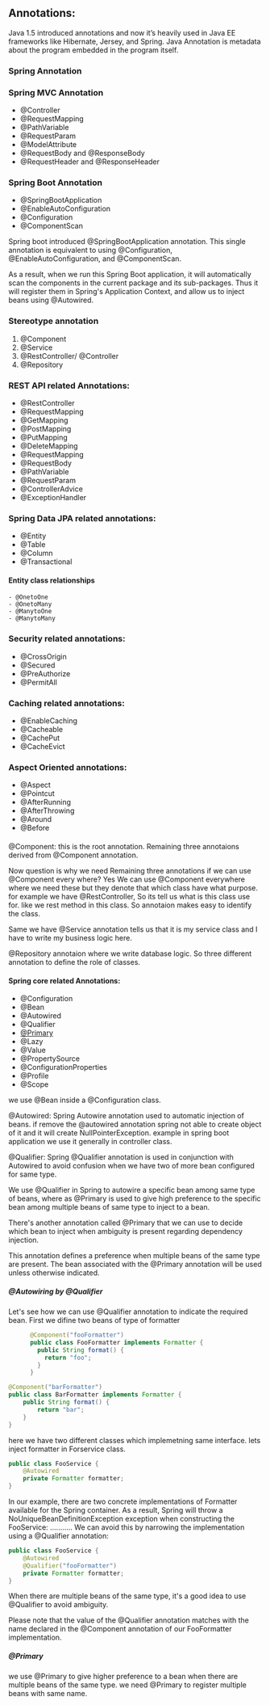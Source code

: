 ## Annotations: 
  Java 1.5 introduced annotations and now it’s heavily used in Java EE frameworks like Hibernate, Jersey, and Spring. 
  Java Annotation is metadata about the program embedded in the program itself.

### Spring Annotation

### Spring MVC Annotation
  - @Controller
  - @RequestMapping
  - @PathVariable
  - @RequestParam
  - @ModelAttribute 
  - @RequestBody and @ResponseBody
  - @RequestHeader and @ResponseHeader
    
### Spring Boot Annotation
  - @SpringBootApplication
  - @EnableAutoConfiguration
  - @Configuration
  - @ComponentScan
  
  Spring boot introduced @SpringBootApplication annotation. This single annotation is equivalent to using @Configuration, @EnableAutoConfiguration, and @ComponentScan.
  
  As a result, when we run this Spring Boot application, it will automatically scan the components in the current package and its sub-packages. 
  Thus it will register them in Spring's Application Context, and allow us to inject beans using @Autowired.

### Stereotype annotation
  1. @Component
  2. @Service
  3. @RestController/ @Controller
  4. @Repository

### REST API related Annotations:
  - @RestController
  - @RequestMapping
  - @GetMapping
  - @PostMapping
  - @PutMapping
  - @DeleteMapping
  - @RequestMapping
  - @RequestBody
  - @PathVariable
  - @RequestParam
  - @ControllerAdvice
  - @ExceptionHandler
  
### Spring Data JPA related annotations:
  - @Entity
  - @Table
  - @Column
  - @Transactional
  #### Entity class relationships
    - @OnetoOne
    - @OnetoMany
    - @ManytoOne
    - @ManytoMany
    
### Security related annotations:
  - @CrossOrigin
  - @Secured
  - @PreAuthorize
  - @PermitAll

### Caching related annotations:
 - @EnableCaching
 - @Cacheable
 - @CachePut
 - @CacheEvict

### Aspect Oriented annotations:
 - @Aspect
 - @Pointcut
 - @AfterRunning
 - @AfterThrowing
 - @Around
 - @Before

####
  @Component: this is the root annotation. Remaining three annotaions derived from @Component annotation.
  
  Now question is why we need Remaining three annotations if we can use @Component every where?
  Yes We can use @Component everywhere where we need these but they denote that which class have what purpose. 
  for example we have @RestController, So its tell us what is this class use for. like we rest method in this class. So annotaion makes easy to identify the class.
  
  Same we have @Service annotation tells us that it is my service class and I have to write my business logic here.
  
  @Repository annotaion where we write database logic. 
  So three different annotation to define the role of classes.
  
#### Spring core related Annotations:
  - @Configuration
  - @Bean
  - @Autowired
  - @Qualifier
  - [@Primary](https://www.baeldung.com/spring-qualifier-annotation#:~:text=%40Qualifier%20vs%20%40Primary,the%20same%20type%20are%20present.)
  - @Lazy
  - @Value
  - @PropertySource
  - @ConfigurationProperties
  - @Profile
  - @Scope
  
  
  we use @Bean inside a @Configuration class.
 
  @Autowired: Spring Autowire annotation used to automatic injection of beans.
  if remove the @autowired annotation spring not able to create object of it and it will create NullPointerException. example in spring boot application we use it generally in controller class.
  
  @Qualifier: Spring @Qualifier annotation is used in conjunction with Autowired to avoid confusion when we have two of more bean configured for same type.
  
  We use @Qualifier in Spring to autowire a specific bean among same type of beans, where as @Primary is used to give high preference to the specific bean among       multiple beans of same type to inject to a bean.
  
  There's another annotation called @Primary that we can use to decide which bean to inject when ambiguity is present regarding dependency injection.

  This annotation defines a preference when multiple beans of the same type are present. The bean associated with the @Primary annotation will be used unless       otherwise indicated.
  
##### @Autowiring by @Qualifier
 Let's see how we can use @Qualifier annotation to indicate the required bean.
 First we difine two beans of type of formatter 
      
```java
      @Component("fooFormatter")
      public class FooFormatter implements Formatter {
        public String format() {
          return "foo";
        }
      }
```

```java
@Component("barFormatter")
public class BarFormatter implements Formatter {
    public String format() {
        return "bar";
    }
}
```

here we have two different classes which implemetning same interface. lets inject formatter in Forservice class.
```java
public class FooService {
    @Autowired
    private Formatter formatter;
}
```
In our example, there are two concrete implementations of Formatter available for the Spring container. As a result, Spring will throw a NoUniqueBeanDefinitionException exception when constructing the FooService:
...........
We can avoid this by narrowing the implementation using a @Qualifier annotation:
```java
public class FooService {
    @Autowired
    @Qualifier("fooFormatter")
    private Formatter formatter;
}
```

When there are multiple beans of the same type, it's a good idea to use @Qualifier to avoid ambiguity.

Please note that the value of the @Qualifier annotation matches with the name declared in the @Component annotation of our FooFormatter implementation.
  
##### @Primary
we use @Primary to give higher preference to a bean when there are multiple beans of the same type.
we need @Primary to register multiple beans with same name.

